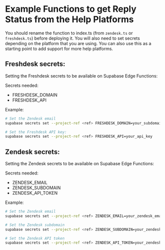 # Example Functions to get Reply Status from the Help Platforms

You should rename the function to index.ts (from `zendesk.ts` or `freshdesk.ts`) before deploying it. You will also need to set secrets depending on the platform that you are using. You can also use this as a starting point to add support for more help platforms.


## Freshdesk secrets:
Setting the Freshdesk secrets to be available on Supabase Edge Functions:

Secrets needed:

 - FRESHDESK_DOMAIN
 - FRESHDESK_API

Example:
```bash
# Set the Zendesk email
supabase secrets set --project-ref <ref> FRESHDESK_DOMAIN=your_subdomain

# Set the Freshdesk API key:
supabase secrets set --project-ref <ref> FRESHDESK_API=your_api_key
```


## Zendesk secrets:

Setting the Zendesk secrets to be available on Supabase Edge Functions:

Secrets needed:
 - ZENDESK_EMAIL
 - ZENDESK_SUBDOMAIN
 - ZENDESK_API_TOKEN

Example:
```bash
# Set the Zendesk email
supabase secrets set --project-ref <ref> ZENDESK_EMAIL=your_zendesk_email@example.com

# Set the Zendesk subdomain
supabase secrets set --project-ref <ref> ZENDESK_SUBDOMAIN=your_zendesk_subdomain

# Set the Zendesk API token
supabase secrets set --project-ref <ref> ZENDESK_API_TOKEN=your_zendesk_api_token
```